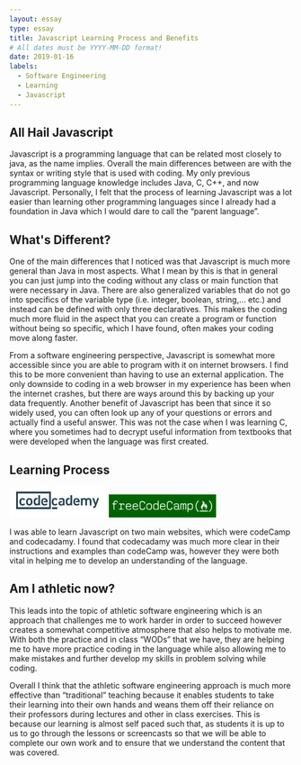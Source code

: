```yaml
---
layout: essay
type: essay
title: Javascript Learning Process and Benefits
# All dates must be YYYY-MM-DD format!
date: 2019-01-16
labels:
  - Software Engineering
  - Learning
  - Javascript
---
```

## All Hail Javascript
Javascript is a programming language that can be related most closely to java, as the name implies. Overall the main differences between are with the syntax or writing style that is used with coding. My only previous programming language knowledge includes Java, C, C++, and now Javascript. Personally, I felt that the process of learning Javascript was a lot easier than learning other programming languages since I already had a foundation in Java which I would dare to call the “parent language”. 

## What's Different?
One of the main differences that I noticed was that Javascript is much more general than Java in most aspects. What I mean by this is that in general you can just jump into the coding without any class or main function that were necessary in Java. There are also generalized variables that do not go into specifics of the variable type (i.e. integer, boolean, string,… etc.) and instead can be defined with only three declaratives. This makes the coding much more fluid in the aspect that you can create a program or function without being so specific, which I have found, often makes your coding move along faster.

From a software engineering perspective, Javascript is somewhat more accessible since you are able to program with it on internet browsers. I find this to be more convenient than having to use an external application. The only downside to coding in a web browser in my experience has been when the internet crashes, but there are ways around this by backing up your data frequently. Another benefit of Javascript has been that since it so widely used, you can often look up any of your questions or errors and actually find a useful answer. This was not the case when I was learning C, where you sometimes had to decrypt useful information from textbooks that were developed when the language was first created. 

## Learning Process
<img class="ui medium left floated image" src="../images/codecademy.JPG">
<img class="ui medium left floated image" src="../images/freeCodeCamp.JPG">

I was able to learn Javascript on two main websites, which were codeCamp and codecadamy. I found that codecadamy was much more clear in their instructions and examples than codeCamp was, however they were both vital in helping me to develop an understanding of the language. 

## Am I athletic now?
This leads into the topic of athletic software engineering which is an approach that challenges me to work harder in order to succeed however creates a somewhat competitive atmosphere that also helps to motivate me. With both the practice and in class “WODs” that we have, they are helping me to have more practice coding in the language while also allowing me to make mistakes and further develop my skills in problem solving while coding. 

Overall I think that the athletic software engineering approach is much more effective than “traditional” teaching because it enables students to take their learning into their own hands and weans them off their reliance on their professors during lectures and other in class exercises. This is because our learning is almost self paced such that, as students it is up to us to go through the lessons or screencasts so that we will be able to complete our own work and to ensure that we understand the content that was covered.


